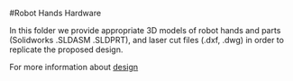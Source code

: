 #Robot Hands Hardware

In this folder we provide appropriate 3D models of robot hands and parts (Solidworks .SLDASM .SLDPRT), and 
laser cut files (.dxf, .dwg) in order to replicate the proposed design.

For more information about [design](http://www.openbionics.org/?page_id=38)
